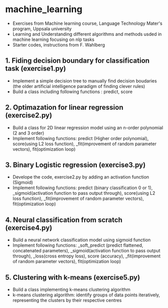 # machine_learning
- Exercises from Machine learning course, Language Technology Mater's program, Uppsala university
- Learning and Understanding different algorithms and methods usded in machine learning focusing on nlp tasks
- Starter codes, instructions from F. Wahlberg

## 1. Fiding decision boundary for classification task (exercise1.py)
- Implement a simple decision tree to manually find decision boudaries (the older artificial intelligence paradigm of finding clever rules)
- Build a class including following functions : predict, score

## 2. Optimazation for linear regression (exercise2.py)
- Build a class for 2D linear regression model using an n-order polynomial (2 and 3 order)
- Implement following functions: predict (Higher order polynomial), score(using L2 loss function), _fit(improvement of random parameter vectors), fit(optimization loop)

## 3. Binary Logistic regression (exercise3.py)
- Develope the code, exercise2.py by adding an activation function (Sigmoid)
- Implement following functions: predict (binary classification 0 or 1), _sigmoid(activation function to pass output through), score(using L2 loss function), _fit(improvement of random parameter vectors), fit(optimization loop)

## 4. Neural classification from scratch (exercise4.py)
- Build a neural network classification model using sigmoid function
- Implement following functions: _soft_predict (predict flattened, concatenated parameters),  _sigmoid(activation function to pass output through), _loss(cross entropy loss), score (accuracy), _fit(improvement of random parameter vectors), fit(optimization loop)

## 5. Clustering with k-means (exercise5.py)
- Build a class implementing k-means clustering algorithm
- k-means clustering algorithm: identify groups of data points iteratively, representing the clusters by their respective centres
